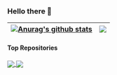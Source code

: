 ### Hello there 👋

| <a href="https://github.com/anuraghazra/github-readme-stats"><img align="center" src="https://github-readme-stats.vercel.app/api?username=zhangdo&show_icons=true&include_all_commits=true&theme=buefy&hide_border=true" alt="Anurag's github stats" /></a> | <a href="https://github.com/zhangdo/github-readme-stats"><img align="center" src="https://github-readme-stats.vercel.app/api/top-langs/?username=zhangdo&layout=compact&theme=buefy&hide_border=true" /></a> |
| ------------- | ------------- |

#### Top Repositories


<a href="https://github.com/ZhangDo/NeteaseTVDemo">
  <img align="center" src="https://github-readme-stats.vercel.app/api/pin/?username=zhangdo&repo=NeteaseTVDemo&theme=buefy" />
</a>
<a href="https://github.com/ZhangDo/NeteaseRequest">
  <img align="center" src="https://github-readme-stats.vercel.app/api/pin/?username=zhangdo&repo=NeteaseRequest&theme=buefy" />
</a>

<br />
<br />

